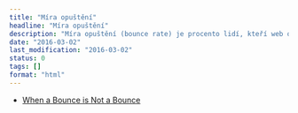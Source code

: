 ```yaml
---
title: "Míra opuštění"
headline: "Míra opuštění"
description: "Míra opuštění (bounce rate) je procento lidí, kteří web okamžitě opustí."
date: "2016-03-02"
last_modification: "2016-03-02"
status: 0
tags: []
format: "html"
---
```


<ul>
  <li><a href="http://webdesign.tutsplus.com/articles/when-a-bounce-is-not-a-bounce--cms-25954">When a Bounce is Not a Bounce</a></li>
</ul>
